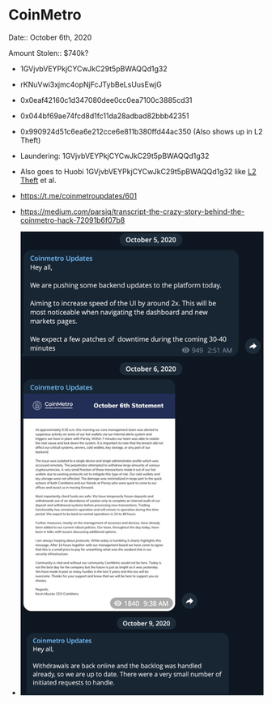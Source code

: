 # CoinMetro

Date:: October 6th, 2020

Amount Stolen:: $740k? 

- 1GVjvbVEYPkjCYCwJkC29t5pBWAQQd1g32

- rKNuVwi3xjmc4opNjFcJTybBeLsUusEwjG

- 0x0eaf42160c1d347080dee0cc0ea7100c3885cd31

- 0x044bf69ae74fcd8d1fc11da28adbad82bbb42351

- 0x990924d51c6ea6e212cce6e811b380ffd44ac350 (Also shows up in L2 Theft)

- Laundering: 1GVjvbVEYPkjCYCwJkC29t5pBWAQQd1g32

- Also goes to Huobi 1GVjvbVEYPkjCYCwJkC29t5pBWAQQd1g32 like [L2 Theft](./L2%20Theft.md) et al.

- https://t.me/coinmetroupdates/601

- https://medium.com/parsiq/transcript-the-crazy-story-behind-the-coinmetro-hack-72091b6f07b8

- ![](../images/Coinmetro.png)